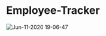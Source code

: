 # Employee-Tracker

![Jun-11-2020 19-06-47](https://user-images.githubusercontent.com/64288538/84457202-e9ccea00-ac16-11ea-81e8-b51ec961b1a1.gif)

